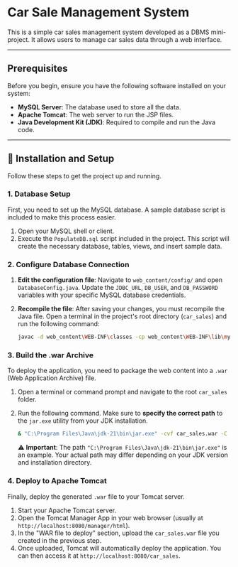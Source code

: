 # Car Sale Management System

This is a simple car sales management system developed as a DBMS mini-project. It allows users to manage car sales data through a web interface.

-----

## Prerequisites

Before you begin, ensure you have the following software installed on your system:

  * **MySQL Server**: The database used to store all the data.
  * **Apache Tomcat**: The web server to run the JSP files.
  * **Java Development Kit (JDK)**: Required to compile and run the Java code.

-----

## 🚀 Installation and Setup

Follow these steps to get the project up and running.

### 1\. Database Setup

First, you need to set up the MySQL database. A sample database script is included to make this process easier.

1.  Open your MySQL shell or client.
2.  Execute the `PopulateDB.sql` script included in the project. This script will create the necessary database, tables, views, and insert sample data.

### 2\. Configure Database Connection

1.  **Edit the configuration file**: Navigate to `web_content/config/` and open `DatabaseConfig.java`. Update the `JDBC_URL`, `DB_USER`, and `DB_PASSWORD` variables with your specific MySQL database credentials.

2.  **Recompile the file**: After saving your changes, you must recompile the Java file. Open a terminal in the project's root directory (`car_sales`) and run the following command:

    ```bash
    javac -d web_content\WEB-INF\classes -cp web_content\WEB-INF\lib\mysql-connector-j-9.4.0.jar web_content\config\DatabaseConfig.java
    ```

### 3\. Build the .war Archive

To deploy the application, you need to package the web content into a `.war` (Web Application Archive) file.

1.  Open a terminal or command prompt and navigate to the root `car_sales` folder.

2.  Run the following command. Make sure to **specify the correct path** to the `jar.exe` utility from your JDK installation.

    ```bash
    & "C:\Program Files\Java\jdk-21\bin\jar.exe" -cvf car_sales.war -C .\web_content .
    ```

    ⚠️ **Important**: The path `"C:\Program Files\Java\jdk-21\bin\jar.exe"` is an example. Your actual path may differ depending on your JDK version and installation directory.

### 4\. Deploy to Apache Tomcat

Finally, deploy the generated `.war` file to your Tomcat server.

1.  Start your Apache Tomcat server.
2.  Open the Tomcat Manager App in your web browser (usually at `http://localhost:8080/manager/html`).
3.  In the "WAR file to deploy" section, upload the `car_sales.war` file you created in the previous step.
4.  Once uploaded, Tomcat will automatically deploy the application. You can then access it at `http://localhost:8080/car_sales`.
